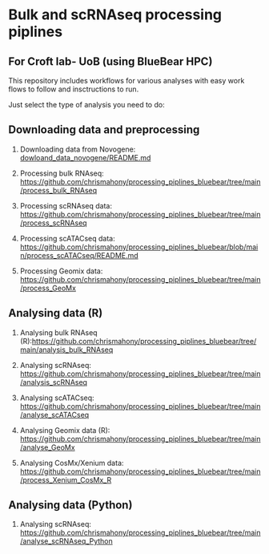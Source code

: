 # Bulk and scRNAseq processing piplines


## For Croft lab- UoB (using BlueBear HPC)

This repository includes workflows for various analyses with easy work flows to follow and insctructions to run.

Just select the type of analysis you need to do:




## Downloading data and preprocessing

1. Downloading data from Novogene: [dowloand_data_novogene/README.md](https://github.com/chrismahony/processing_piplines_bluebear/tree/main/dowloand_data_novogene)



2. Processing bulk RNAseq: https://github.com/chrismahony/processing_piplines_bluebear/tree/main/process_bulk_RNAseq



3. Processing scRNAseq data: https://github.com/chrismahony/processing_piplines_bluebear/tree/main/process_scRNAseq



4. Processing scATACseq data: https://github.com/chrismahony/processing_piplines_bluebear/blob/main/process_scATACseq/README.md


5. Processing Geomix data: https://github.com/chrismahony/processing_piplines_bluebear/tree/main/process_GeoMx



## Analysing data (R)

1. Analysing bulk RNAseq (R):https://github.com/chrismahony/processing_piplines_bluebear/tree/main/analysis_bulk_RNAseq

 

2. Analysing scRNAseq: https://github.com/chrismahony/processing_piplines_bluebear/tree/main/analysis_scRNAseq



3. Analysing scATACseq: https://github.com/chrismahony/processing_piplines_bluebear/tree/main/analyse_scATACseq



4. Analysing Geomix data (R):  https://github.com/chrismahony/processing_piplines_bluebear/tree/main/analyse_GeoMx



5. Analysing CosMx/Xenium data: https://github.com/chrismahony/processing_piplines_bluebear/tree/main/process_Xenium_CosMx_R




## Analysing data (Python)

1. Analysing scRNAseq: https://github.com/chrismahony/processing_piplines_bluebear/tree/main/analyse_scRNAseq_Python



